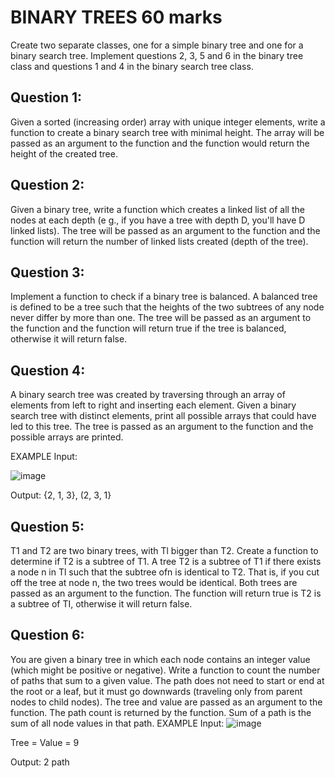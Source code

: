 

# BINARY TREES                                 60 marks
Create two separate classes, one for a simple binary tree and one for a binary search tree. 
Implement questions 2, 3, 5 and 6 in the binary tree class and questions 1 and 4 in the binary 
search tree class.

## Question 1: 
Given a sorted (increasing order) array with unique integer elements, write a function 
to create a binary search tree with minimal height. The array will be passed as an argument to the 
function and the function would return the height of the created tree.


## Question 2: 
Given a binary tree, write a function which creates a linked list of all the nodes at 
each depth (e g., if you have a tree with depth D, you'll have D linked lists). The tree will be 
passed as an argument to the function and the function will return the number of linked lists 
created (depth of the tree).


## Question 3:
Implement a function to check if a binary tree is balanced. A balanced tree is defined 
to be a tree such that the heights of the two subtrees of any node never differ by more than one. 
The tree will be passed as an argument to the function and the function will return true if the 
tree is balanced, otherwise it will return false.


## Question 4: 
A binary search tree was created by traversing through an array of elements from left 
to right and inserting each element. Given a binary search tree with distinct elements, print all 
possible arrays that could have led to this tree. The tree is passed as an argument to the function 
and the possible arrays are printed.

EXAMPLE Input:

![image](https://user-images.githubusercontent.com/52560435/153755872-5fd329e5-9ef0-465e-bcbe-66f94133131a.png)






Output: {2, 1, 3}, (2, 3, 1}


## Question 5:

T1 and T2 are two binary trees, with Tl bigger than T2. Create a function to determine 
if T2 is a subtree of T1. A tree T2 is a subtree of T1 if there exists a node n in Tl such that the 
subtree ofn is identical to T2. That is, if you cut off the tree at node n, the two trees would be 
identical. Both trees are passed as an argument to the function. The function will return true is 
T2 is a subtree of TI, otherwise it will return false.


## Question 6: 

You are given a binary tree in which each node contains an integer value (which might 
be positive or negative). Write a function to count the number of paths that sum to a given value. 
The path does not need to start or end at the root or a leaf, but it must go downwards (traveling 
only from parent nodes to child nodes). The tree and value are passed as an argument to the 
function. The path count is returned by the function.
Sum of a path is the sum of all node values in that path. EXAMPLE Input:
![image](https://user-images.githubusercontent.com/52560435/153755995-cdf1e7b6-4afd-49ea-b615-c65035ffe682.png)


Tree = Value = 9





Output: 2 path



